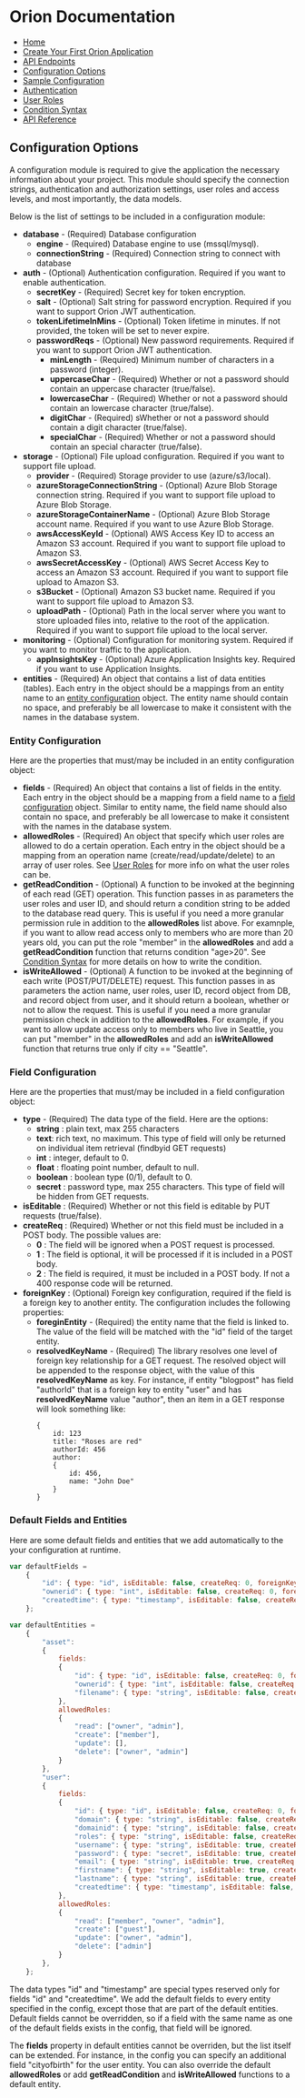 # Orion Documentation

- [Home](../)
- [Create Your First Orion Application](create-your-first-orion-application)
- [API Endpoints](api-endpoints)
- [Configuration Options](configuration-options)
- [Sample Configuration](sample-configuration)
- [Authentication](authentication)
- [User Roles](user-roles)
- [Condition Syntax](condition-syntax)
- [API Reference](api-reference)

## Configuration Options

A configuration module is required to give the application the necessary information about your project. This module should specify the connection strings, authentication and authorization settings, user roles and access levels, and most importantly, the data models.

Below is the list of settings to be included in a configuration module:
- **database** - (Required) Database configuration
    - **engine** - (Required) Database engine to use (mssql/mysql).
    - **connectionString** - (Required) Connection string to connect with database
- **auth** - (Optional) Authentication configuration. Required if you want to enable authentication.
    - **secretKey** - (Required) Secret key for token encryption.
    - **salt** - (Optional) Salt string for password encryption. Required if you want to support Orion JWT authentication.
    - **tokenLifetimeInMins** - (Optional) Token lifetime in minutes. If not provided, the token will be set to never expire.
    - **passwordReqs** - (Optional) New password requirements. Required if you want to support Orion JWT authentication.
        - **minLength** - (Required) Minimum number of characters in a password (integer).
        - **uppercaseChar** - (Required) Whether or not a password should contain an uppercase character (true/false).
        - **lowercaseChar** - (Required) Whether or not a password should contain an lowercase character (true/false).
        - **digitChar** - (Required) sWhether or not a password should contain a digit character (true/false).
        - **specialChar** - (Required) Whether or not a password should contain an special character (true/false).
- **storage** - (Optional) File upload configuration. Required if you want to support file upload.
    - **provider** - (Required) Storage provider to use (azure/s3/local).
    - **azureStorageConnectionString** - (Optional) Azure Blob Storage connection string. Required if you want to support file upload to Azure Blob Storage.
    - **azureStorageContainerName** - (Optional) Azure Blob Storage account name. Required if you want to use Azure Blob Storage.
    - **awsAccessKeyId** - (Optional) AWS Access Key ID to access an Amazon S3 account. Required if you want to support file upload to Amazon S3.
    - **awsSecretAccessKey** - (Optional) AWS Secret Access Key to access an Amazon S3 account. Required if you want to support file upload to Amazon S3.
    - **s3Bucket** - (Optional) Amazon S3 bucket name. Required if you want to support file upload to Amazon S3.
    - **uploadPath** - (Optional) Path in the local server where you want to store uploaded files into, relative to the root of the application. Required if you want to support file upload to the local server.
- **monitoring** - (Optional) Configuration for monitoring system. Required if you want to monitor traffic to the application.
    - **appInsightsKey** - (Optional) Azure Application Insights key. Required if you want to use Application Insights.
- **entities** - (Required) An object that contains a list of data entities (tables). Each entry in the object should be a mappings from an entity name to an [entity configuration](entity-configuration) object. The entity name should contain no space, and preferably be all lowercase to make it consistent with the names in the database system.

### Entity Configuration

Here are the properties that must/may be included in an entity configuration object:
- **fields** - (Required) An object that contains a list of fields in the entity. Each entry in the object should be a mapping from a field name to a [field configuration](field-configuration) object. Similar to entity name, the field name should also contain no space, and preferably be all lowercase to make it consistent with the names in the database system.
- **allowedRoles** - (Required) An object that specify which user roles are allowed to do a certain operation. Each entry in the object should be a mapping from an operation name (create/read/update/delete) to an array of user roles. See [User Roles](user-roles) for more info on what the user roles can be.
- **getReadCondition** - (Optional) A function to be invoked at the beginning of each read (GET) operation. This function passes in as parameters the user roles and user ID, and should return a condition string to be added to the database read query. This is useful if you need a more granular permission rule in addition to the **allowedRoles** list above. For examnple, if you want to allow read access only to members who are more than 20 years old, you can put the role "member" in the **allowedRoles** and add a **getReadCondition** function that returns condition "age>20". See [Condition Syntax](condition-syntax) for more details on how to write the condition.
- **isWriteAllowed** - (Optional) A function to be invoked at the beginning of each write (POST/PUT/DELETE) request. This function passes in as parameters the action name, user roles, user ID, record object from DB, and record object from user, and it should return a boolean, whether or not to allow the request. This is useful if you need a more granular permission check in addition to the **allowedRoles**. For example, if you want to allow update access only to members who live in Seattle, you can put "member" in the **allowedRoles** and add an **isWriteAllowed** function that returns true only if city == "Seattle".

### Field Configuration

Here are the properties that must/may be included in a field configuration object:
- **type** - (Required) The data type of the field. Here are the options:
    - **string** : plain text, max 255 characters
    - **text**: rich text, no maximum. This type of field will only be returned on individual item retrieval (findbyid GET requests)
    - **int** : integer, default to 0.
    - **float** : floating point number, default to null.
    - **boolean** : boolean type (0/1), default to 0.
    - **secret** : password type, max 255 characters. This type of field will be hidden from GET requests.
- **isEditable** : (Required) Whether or not this field is editable by PUT requests (true/false).
- **createReq** : (Required) Whether or not this field must be included in a POST body. The possible values are:
    - **0** : The field will be ignored when a POST request is processed.
    - **1** : The field is optional, it will be processed if it is included in a POST body.
    - **2** : The field is required, it must be included in a POST body. If not a 400 response code will be returned.
- **foreignKey** : (Optional) Foreign key configuration, required if the field is a foreign key to another entity. The configuration includes the following properties:
    - **foreginEntity** - (Required) the entity name that the field is linked to. The value of the field will be matched with the "id" field of the target entity.
    - **resolvedKeyName** - (Required) The library resolves one level of foreign key relationship for a GET request. The resolved object will be appended to the response object, with the value of this **resolvedKeyName** as key. For instance, if entity "blogpost" has field "authorId" that is a foreign key to entity "user" and has **resolvedKeyName** value "author", then an item in a GET response will look something like:
        ```
        {
            id: 123
            title: "Roses are red"
            authorId: 456 
            author: 
            {
                id: 456,
                name: "John Doe"
            }
        }
        ```

### Default Fields and Entities

Here are some default fields and entities that we add automatically to the your configuration at runtime.

```js
var defaultFields =
    {
        "id": { type: "id", isEditable: false, createReq: 0, foreignKey: null },
        "ownerid": { type: "int", isEditable: false, createReq: 0, foreignKey: { foreignEntity: "user", resolvedKeyName: "owner" } },
        "createdtime": { type: "timestamp", isEditable: false, createReq: 0, foreignKey: null }
    };

var defaultEntities =
    {
        "asset":
        {
            fields:
            {
                "id": { type: "id", isEditable: false, createReq: 0, foreignKey: null },
                "ownerid": { type: "int", isEditable: false, createReq: 0, foreignKey: { foreignEntity: "user", resolvedKeyName: "owner" } },
                "filename": { type: "string", isEditable: false, createReq: 2, foreignKey: null }
            },
            allowedRoles:
            {
                "read": ["owner", "admin"],
                "create": ["member"],
                "update": [],
                "delete": ["owner", "admin"]
            }
        },
        "user":
        {
            fields:
            {
                "id": { type: "id", isEditable: false, createReq: 0, foreignKey: null },
                "domain": { type: "string", isEditable: false, createReq: 0, foreignKey: null },
                "domainid": { type: "string", isEditable: false, createReq: 0, foreignKey: null },
                "roles": { type: "string", isEditable: false, createReq: 0, foreignKey: null },
                "username": { type: "string", isEditable: true, createReq: 2, foreignKey: null },
                "password": { type: "secret", isEditable: true, createReq: 2, foreignKey: null },
                "email": { type: "string", isEditable: true, createReq: 2, foreignKey: null },
                "firstname": { type: "string", isEditable: true, createReq: 1, foreignKey: null },
                "lastname": { type: "string", isEditable: true, createReq: 1, foreignKey: null },
                "createdtime": { type: "timestamp", isEditable: false, createReq: 0, foreignKey: null }
            },
            allowedRoles:
            {
                "read": ["member", "owner", "admin"],
                "create": ["guest"],
                "update": ["owner", "admin"],
                "delete": ["admin"]
            }
        },
    };
```

The data types "id" and "timestamp" are special types reserved only for fields "id" and "createdtime". We add the default fields to every entity specified in the config, except those that are part of the default entities. Default fields cannot be overridden, so if a field with the same name as one of the default fields exists in the config, that field will be ignored.

 The **fields** property in default entities cannot be overriden, but the list itself can be extended. For instance, in the config you can specify an additional field "cityofbirth" for the user entity. You can also override the default **allowedRoles** or add **getReadCondition** and **isWriteAllowed** functions to a default entity. 